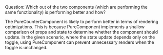 Question: Which out of the two components (which are performing the same functionality) is performing better and how?

The PureCounterComponent is likely to perform better in terms of rendering optimizations. This is because PureComponent implements a shallow comparison of props and state to determine whether the component should update. In the given scenario, where the state update depends only on the toggle, using PureComponent can prevent unnecessary renders when the toggle is unchanged.
